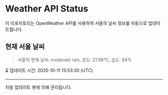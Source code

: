 
# Weather API Status

이 리포지토리는 OpenWeather API를 사용하여 서울의 날씨 정보를 자동으로 업데이트합니다.

## 현재 서울 날씨
> 서울의 현재 날씨: moderate rain, 온도: 21.96°C, 습도: 94%

⏳ 업데이트 시간: 2025-10-11 13:53:30 (UTC)

---
자동 업데이트 봇에 의해 관리됩니다.
